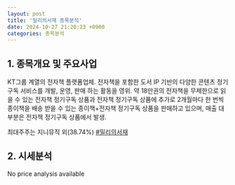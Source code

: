 ```yaml
---
layout: post
title: '밀리의서재 종목분석'
date: 2024-10-27 21:20:23 +0900
categories: 종목분석
---
```


## 1. 종목개요 및 주요사업

KT그룹 계열의 전자책 플랫폼업체. 전자책을 포함한 도서 IP 기반의 다양한 콘텐츠 정기구독 서비스를 개발, 운영, 판매 하는 활동을 영위. 약 18만권의 전자책을 무제한으로 읽을 수 있는 전자책 정기구독 상품과 전자책 정기구독 상품에 추가로 2개월마다 한 번씩 종이책을 배송 받을 수 있는 종이책+전자책 정기구독 상품을 판매하고 있으며, 매출 대부분은 전자책 정기구독 상품에서 발생.

최대주주는 지니뮤직 외(38.74%)
[#밀리의서재](#)

## 2. 시세분석

No price analysis available
